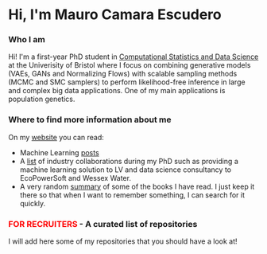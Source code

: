 # Hi, I'm Mauro Camara Escudero
### Who I am
Hi! I'm a first-year PhD student in [Computational Statistics and Data Science](https://compass.blogs.bristol.ac.uk/students/mauro-camara-escudero/) at the Univerisity of Bristol where I focus on combining generative models (VAEs, GANs and Normalizing Flows) with scalable sampling methods (MCMC and SMC samplers) to perform likelihood-free inference in large and complex big data applications. One of my main applications is population genetics.

### Where to find more information about me
On my [website](https://maurocamaraescudero.netlify.app/) you can read:
- Machine Learning [posts](https://maurocamaraescudero.netlify.app/post/)
- A [list](https://maurocamaraescudero.netlify.app/industry/) of industry collaborations during my PhD such as providing a machine learning solution to LV and data science consultancy to EcoPowerSoft and Wessex Water.
- A very random [summary](https://maurocamaraescudero.netlify.app/books/) of some of the books I have read. I just keep it there so that when I want to remember something, I can search for it quickly. 

### <font color="red">FOR RECRUITERS</font> - A curated list of repositories
I will add here some of my repositories that you should have a look at!

<!--
**MauroCE/mauroce** is a ✨ _special_ ✨ repository because its `README.md` (this file) appears on your GitHub profile.

Here are some ideas to get you started:

- 🔭 I’m currently working on ...
- 🌱 I’m currently learning ...
- 👯 I’m looking to collaborate on ...
- 🤔 I’m looking for help with ...
- 💬 Ask me about ...
- 📫 How to reach me: ...
- 😄 Pronouns: ...
- ⚡ Fun fact: ...
-->
